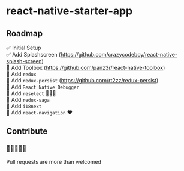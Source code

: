 # react-native-starter-app

## Roadmap

✅ Initial Setup<br/>
✅ Add Splashscreen (https://github.com/crazycodeboy/react-native-splash-screen)<br/>
🚫 Add Toolbox (https://github.com/panz3r/react-native-toolbox)<br/>
🚫 Add `redux`<br/>
🚫 Add `redux-persist` (https://github.com/rt2zz/redux-persist)<br/>
🚫 Add `React Native Debugger`<br/>
🚫 Add `reselect` 🤔🤔🤔<br/>
🚫 Add `redux-saga`<br/>
🚫 Add `i18next`<br/>
🚫 Add `react-navigation` ❤️<br/>


## Contribute
### 👷🏽👷🏻‍♀️<br>
Pull requests are more than welcomed
